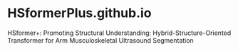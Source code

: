 # HSformerPlus.github.io
HSformer+: Promoting Structural Understanding: Hybrid-Structure-Oriented Transformer for Arm Musculoskeletal Ultrasound Segmentation
